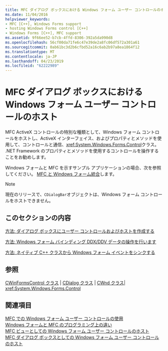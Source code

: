 ```yaml
---
title: MFC ダイアログ ボックスにおける Windows フォーム ユーザー コントロールのホスト
ms.date: 11/04/2016
helpviewer_keywords:
- MFC [C++], Windows Forms support
- hosting Windows Forms control [C++]
- Windows Forms [C++], MFC support
ms.assetid: 9f66ee52-b7cb-4ffd-8306-392a5da990d8
ms.openlocfilehash: 56cf00da71fe6c47e39de2a8fc06df572a301a61
ms.sourcegitcommit: 0ab61bc3d2b6cfbd52a16c6ab2b97a8ea1864f12
ms.translationtype: MT
ms.contentlocale: ja-JP
ms.lasthandoff: 04/23/2019
ms.locfileid: "62222989"
---
```

# <a name="hosting-a-windows-form-user-control-in-an-mfc-dialog-box"></a>MFC ダイアログ ボックスにおける Windows フォーム ユーザー コントロールのホスト

MFC ActiveX コントロールの特別な種類として、Windows フォーム コントロールをホストし、ActiveX インターフェイス、およびプロパティとメソッドを使用して、コントロールと通信、<xref:System.Windows.Forms.Control>クラス。 .NET Framework のプロパティとメソッドを使用するコントロールを操作することをお勧めします。

Windows フォームと MFC を示すサンプル アプリケーションの場合、次を参照してください。 [MFC と Windows フォーム統合](http://www.microsoft.com/downloads/details.aspx?FamilyID=987021bc-e575-4fe3-baa9-15aa50b0f599&displaylang=en)します。

> [!NOTE]
>  現在のリリースで、`CDialogBar`オブジェクトは、Windows フォーム コントロールをホストできません。

## <a name="in-this-section"></a>このセクションの内容

[方法: ダイアログ ボックスにユーザー コントロールおよびホストを作成する](../dotnet/how-to-create-the-user-control-and-host-in-a-dialog-box.md)

[方法: Windows フォーム バインディング DDX/DDV データの操作を行います](../dotnet/how-to-do-ddx-ddv-data-binding-with-windows-forms.md)

[方法: ネイティブ C++ クラスから Windows フォーム イベントをシンクする](../dotnet/how-to-sink-windows-forms-events-from-native-cpp-classes.md)

## <a name="reference"></a>参照

[CWinFormsControl クラス](../mfc/reference/cwinformscontrol-class.md) &#124; [CDialog クラス](../mfc/reference/cdialog-class.md) &#124; [CWnd クラス](../mfc/reference/cwnd-class.md)&#124; <xref:System.Windows.Forms.Control>

## <a name="see-also"></a>関連項目

[MFC での Windows フォーム ユーザー コントロールの使用](../dotnet/using-a-windows-form-user-control-in-mfc.md)<br/>
[Windows フォームと MFC のプログラミング上の違い](../dotnet/windows-forms-mfc-programming-differences.md)<br/>
[MFC ビューとしての Windows フォーム ユーザー コントロールのホスト](../dotnet/hosting-a-windows-forms-user-control-as-an-mfc-view.md)<br/>
[MFC ダイアログ ボックスとしての Windows フォーム ユーザー コントロールのホスト](../dotnet/hosting-a-windows-form-user-control-as-an-mfc-dialog-box.md)

